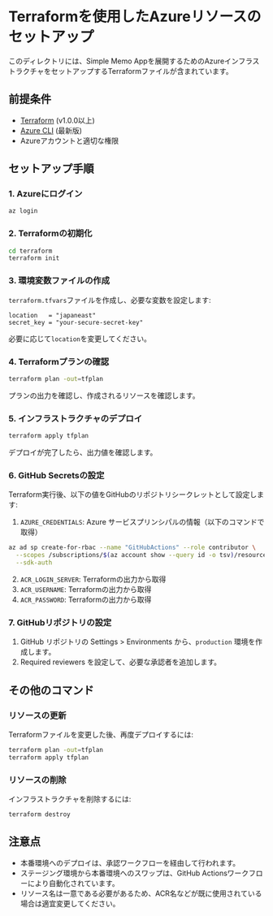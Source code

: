 # Terraformを使用したAzureリソースのセットアップ

このディレクトリには、Simple Memo Appを展開するためのAzureインフラストラクチャをセットアップするTerraformファイルが含まれています。

## 前提条件

- [Terraform](https://www.terraform.io/downloads.html) (v1.0.0以上)
- [Azure CLI](https://docs.microsoft.com/ja-jp/cli/azure/install-azure-cli) (最新版)
- Azureアカウントと適切な権限

## セットアップ手順

### 1. Azureにログイン

```bash
az login
```

### 2. Terraformの初期化

```bash
cd terraform
terraform init
```

### 3. 環境変数ファイルの作成

`terraform.tfvars`ファイルを作成し、必要な変数を設定します:

```hcl
location   = "japaneast"
secret_key = "your-secure-secret-key"
```

必要に応じて`location`を変更してください。

### 4. Terraformプランの確認

```bash
terraform plan -out=tfplan
```

プランの出力を確認し、作成されるリソースを確認します。

### 5. インフラストラクチャのデプロイ

```bash
terraform apply tfplan
```

デプロイが完了したら、出力値を確認します。

### 6. GitHub Secretsの設定

Terraform実行後、以下の値をGitHubのリポジトリシークレットとして設定します:

1. `AZURE_CREDENTIALS`: Azure サービスプリンシパルの情報（以下のコマンドで取得）

```bash
az ad sp create-for-rbac --name "GitHubActions" --role contributor \
  --scopes /subscriptions/$(az account show --query id -o tsv)/resourceGroups/simple-memo-app-rg \
  --sdk-auth
```

2. `ACR_LOGIN_SERVER`: Terraformの出力から取得
3. `ACR_USERNAME`: Terraformの出力から取得
4. `ACR_PASSWORD`: Terraformの出力から取得

### 7. GitHubリポジトリの設定

1. GitHub リポジトリの Settings > Environments から、`production` 環境を作成します。
2. Required reviewers を設定して、必要な承認者を追加します。

## その他のコマンド

### リソースの更新

Terraformファイルを変更した後、再度デプロイするには:

```bash
terraform plan -out=tfplan
terraform apply tfplan
```

### リソースの削除

インフラストラクチャを削除するには:

```bash
terraform destroy
```

## 注意点

- 本番環境へのデプロイは、承認ワークフローを経由して行われます。
- ステージング環境から本番環境へのスワップは、GitHub Actionsワークフローにより自動化されています。
- リソース名は一意である必要があるため、ACR名などが既に使用されている場合は適宜変更してください。
